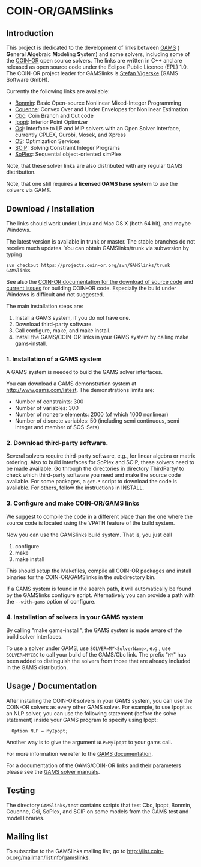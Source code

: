 # COIN-OR/GAMSlinks

## Introduction

This project is dedicated to the development of links between [GAMS](http://www.gams.com) ( **G**eneral **A**lgebraic **M**odeling **S**ystem) and some solvers,
including some of the [COIN-OR](https://www.coin-or.org) open source solvers.
The links are written in C++ and are released as open source code under the Eclipse Public Licence (EPL) 1.0.
The COIN-OR project leader for GAMSlinks is [Stefan Vigerske](http://www.gams.com/~stefan) (GAMS Software GmbH).

Currently the following links are available:

  * [Bonmin](https://projects.coin-or.org/Bonmin): Basic Open-source Nonlinear Mixed-Integer Programming
  * [Couenne](https://projects.coin-or.org/Couenne): Convex Over and Under Envelopes for Nonlinear Estimation
  * [Cbc](https://github.com/coin-or/Cbc): Coin Branch and Cut code
  * [Ipopt](https://github.com/coin-or/Ipopt): Interior Point Optimizer
  * [Osi](https://github.com/coin-or/Osi): Interface to LP and MIP solvers with an Open Solver Interface, currently CPLEX, Gurobi, Mosek, and Xpress
  * [OS](https://projects.coin-or.org/OS): Optimization Services
  * [SCIP](https://scip.zib.de): Solving Constraint Integer Programs
  * [SoPlex](https://soplex.zib.de): Sequential object-oriented simPlex

Note, that these solver links are also distributed with any regular GAMS distribution.

Note, that one still requires a **licensed GAMS base system** to use the solvers via GAMS.

## Download / Installation

The links should work under Linux and Mac OS X (both 64 bit), and maybe Windows.

The latest version is available in trunk or master. The stable branches do not receive much updates.
You can obtain GAMSlinks/trunk via subversion by typing
```
svn checkout https://projects.coin-or.org/svn/GAMSlinks/trunk GAMSlinks
```
See also the [COIN-OR documentation for the download of source code](https://projects.coin-or.org/BuildTools/wiki/user-download) and [current issues](https://projects.coin-or.org/BuildTools/wiki/current-issues) for building COIN-OR code.
Especially the build under Windows is difficult and not suggested.

The main installation steps are:

 1. Install a GAMS system, if you do not have one.
 2. Download third-party software.
 3. Call configure, make, and make install.
 4. Install the GAMS/COIN-OR links in your GAMS system by calling make gams-install.

### 1. Installation of a GAMS system

A GAMS system is needed to build the GAMS solver interfaces.

You can download a GAMS demonstration system at http://www.gams.com/latest.
The demonstrations limits are:
 * Number of constraints: 300
 * Number of variables: 300
 * Number of nonzero elements: 2000 (of which 1000 nonlinear)
 * Number of discrete variables: 50 (including semi continuous, semi integer and member of SOS-Sets)

### 2. Download third-party software.

Several solvers require third-party software, e.g., for linear algebra or matrix ordering.
Also to build interfaces for SoPlex and SCIP, these solvers need to be made available.
Go through the directories in directory ThirdParty/ to check which third-party software you need
and make the source code available. For some packages, a `get.*` script to download the code is
available. For others, follow the instructions in INSTALL.

### 3. Configure and make COIN-OR/GAMS links

We suggest to compile the code in a different place than the one where the source code is located using the VPATH feature of the build system.

Now you can use the GAMSlinks build system.
That is, you just call
 1. configure
 2. make
 3. make install

This should setup the Makefiles, compile all COIN-OR packages and install binaries for the COIN-OR/GAMSlinks in the subdirectory bin.

If a GAMS system is found in the search path, it will automatically be found by the GAMSlinks configure script.
Alternatively you can provide a path with the `--with-gams` option of configure.

### 4. Installation of solvers in your GAMS system

By calling "make gams-install", the GAMS system is made aware of the build solver interfaces.

To use a solver under GAMS, use `SOLVER=MY<SolverName>`, e.g., use `SOLVER=MYCBC` to call your build of the GAMS/Cbc link.
The prefix "`MY`" has been added to distinguish the solvers from those that are already included in the GAMS distribution.

## Usage / Documentation

After installing the COIN-OR solvers in your GAMS system, you can use the COIN-OR solvers as every other GAMS solver.
For example, to use Ipopt as an NLP solver, you can use the following statement (before the solve statement) inside your GAMS program to specify using Ipopt:
```
  Option NLP = MyIpopt;
```
Another way is to give the argument `NLP=MyIpopt` to your gams call.

For more information we refer to the [GAMS documentation](http://www.gams.com/latest/docs).

For a documentation of the GAMS/COIN-OR links and their parameters please see the [GAMS solver manuals](http://www.gams.com/latest/docs/S_MAIN.html).

## Testing

The directory `GAMSlinks/test` contains scripts that test Cbc, Ipopt, Bonmin, Couenne, Osi, SoPlex, and SCIP on some models from the GAMS test and model libraries.

## Mailing list

To subscribe to the GAMSlinks mailing list, go to <http://list.coin-or.org/mailman/listinfo/gamslinks>.
